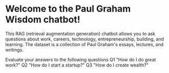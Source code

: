 # Welcome to the Paul Graham Wisdom chatbot!

This RAG (retrieval augmentation generation) chatbot allows you to ask questions about work, careers, technology, entrepreneurship, building, and learning. The dataset is a collection of Paul Graham's essays, lectures, and writings.

Evaluate your answers to the following questions
Q1 "How do I do great work?"
Q2 "How do I start a startup?"
Q3 "How do I create wealth?"
